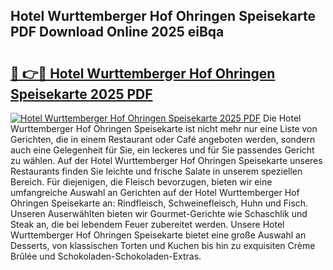 ## Hotel Wurttemberger Hof Ohringen Speisekarte PDF Download Online 2025 eiBqa

# <h2><a href="http://gcb6jx9.nevu.top/?p=Hotel+Wurttemberger+Hof+Ohringen+Speisekarte">🔗 👉🔴 Hotel Wurttemberger Hof Ohringen Speisekarte 2025 PDF</a></h2>

[![Hotel Wurttemberger Hof Ohringen Speisekarte 2025 PDF](https://i.imgur.com/dBaPXMq.png)](http://gcb6jx9.nevu.top/?p=Hotel+Wurttemberger+Hof+Ohringen+Speisekarte)
Die Hotel Wurttemberger Hof Ohringen Speisekarte ist nicht mehr nur eine Liste von Gerichten, die in einem Restaurant oder Café angeboten werden, sondern auch eine Gelegenheit für Sie, ein leckeres und für Sie passendes Gericht zu wählen. Auf der Hotel Wurttemberger Hof Ohringen Speisekarte unseres Restaurants finden Sie leichte und frische Salate in unserem speziellen Bereich. Für diejenigen, die Fleisch bevorzugen, bieten wir eine umfangreiche Auswahl an Gerichten auf der Hotel Wurttemberger Hof Ohringen Speisekarte an: Rindfleisch, Schweinefleisch, Huhn und Fisch. Unseren Auserwählten bieten wir Gourmet-Gerichte wie Schaschlik und Steak an, die bei lebendem Feuer zubereitet werden. Unsere Hotel Wurttemberger Hof Ohringen Speisekarte bietet eine große Auswahl an Desserts, von klassischen Torten und Kuchen bis hin zu exquisiten Crème Brûlée und Schokoladen-Schokoladen-Extras.

